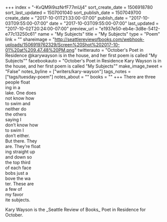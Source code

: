 +++
index = "-KvQM9i9szNrfF77mUj4"
sort_create_date = 1506918780
sort_last_updated = 1507001040
sort_publish_date = 1507049700
create_date = "2017-10-01T21:33:00-07:00"
publish_date = "2017-10-03T09:55:00-07:00"
date = "2017-10-03T09:55:00-07:00"
last_updated = "2017-10-02T20:24:00-07:00"
preview_url = "e1937e50-eb4e-3d8e-5412-e77c13250c61"
name = "My Subjects"
title = "My Subjects"
type = "Poem"
link = ""
shareimage = "http://seattlereviewofbooks.com/webhook-uploads/1506919762329/Screen%20Shot%202017-10-01%20at%209.47.48%20PM.png"
twitterauto = "October's Poet in Residence @karywayson is in the house, and her first poem is called \"My Subjects\""
facebookauto = "October's Poet in Residence Kary Wayson is in the house, and her first poem is called \"My Subjects\""
make_image_tweet = "False"
notes_byline = ["writers/kary-wayson"]
tags_notes = ["tags/tuesday-poem"]
notes_about = ""
books = ""
+++
There are three<br> 
people float<br> 
ing in a<br> 
lake. One does<br> 
not know how<br> 
to swim and<br> 
neither do<br> 
the others<br> 
saying I<br> 
don’t know how<br>
to swim I<br> 
don’t either.<br>
But there. They<br> 
are. They’re float<br> 
ing straight up<br> 
and down so<br> 
the top third<br> 
of each face<br> 
bobs just a<br> 
bove the wa<br> 
ter. These are<br> 
a few of<br> 
my favor<br> 
ite subjects.

<p class="poem-footer">Kary Wayson is the _Seattle Review of Books_ Poet in Residence for October.</p>
